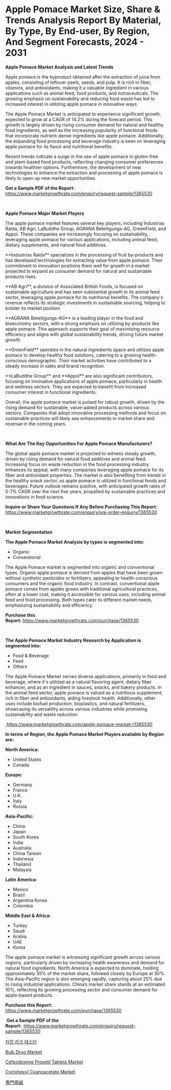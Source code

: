 <p><h1>Apple Pomace Market Size, Share & Trends Analysis Report By Material, By Type, By End-user, By Region, And Segment Forecasts, 2024 - 2031</h1></p><p><strong>Apple Pomace Market Analysis and Latest Trends</strong></p>
<p><p>Apple pomace is the byproduct obtained after the extraction of juice from apples, consisting of leftover peels, seeds, and pulp. It is rich in fiber, vitamins, and antioxidants, making it a valuable ingredient in various applications such as animal feed, food products, and nutraceuticals. The growing emphasis on sustainability and reducing food waste has led to increased interest in utilizing apple pomace in innovative ways.</p><p>The Apple Pomace Market is anticipated to experience significant growth, expected to grow at a CAGR of 14.2% during the forecast period. This growth is largely driven by rising consumer demand for natural and healthy food ingredients, as well as the increasing popularity of functional foods that incorporate nutrient-dense ingredients like apple pomace. Additionally, the expanding food processing and beverage industry is keen on leveraging apple pomace for its flavor and nutritional benefits. </p><p>Recent trends indicate a surge in the use of apple pomace in gluten-free and plant-based food products, reflecting changing consumer preferences towards healthier options. Furthermore, the development of new technologies to enhance the extraction and processing of apple pomace is likely to open up new market opportunities.</p></p>
<p><strong>Get a Sample PDF of the Report:&nbsp;</strong> <a href="https://www.marketgrowthrate.com/enquiry/request-sample/1365530">https://www.marketgrowthrate.com/enquiry/request-sample/1365530</a></p>
<p>&nbsp;</p>
<p><strong>Apple Pomace Major Market Players</strong></p>
<p><p>The apple pomace market features several key players, including Industrias Ralda, AB Agri, LaBuddhe Group, AGRANA Beteiligungs-AG, GreenField, and Appol. These companies are increasingly focusing on sustainability, leveraging apple pomace for various applications, including animal feed, dietary supplements, and natural food additives.</p><p>**Industrias Ralda** specializes in the processing of fruit by-products and has developed technologies for extracting value from apple pomace. Their commitment to innovation positions them well for growth in a market projected to expand as consumer demand for natural and sustainable products rises.</p><p>**AB Agri**, a division of Associated British Foods, is focused on sustainable agriculture and has seen substantial growth in its animal feed sector, leveraging apple pomace for its nutritional benefits. The company's revenue reflects its strategic investments in sustainable sourcing, helping to bolster its market position.</p><p>**AGRANA Beteiligungs-AG** is a leading player in the food and bioeconomy sectors, with a strong emphasis on utilizing by-products like apple pomace. This approach supports their goal of maximizing resource efficiency and aligns with global sustainability trends, driving future market growth.</p><p>**GreenField** operates in the natural ingredients space and utilizes apple pomace to develop healthy food solutions, catering to a growing health-conscious demographic. Their market activities have contributed to a steady increase in sales and brand recognition.</p><p>**LaBuddhe Group** and **Appol** are also significant contributors, focusing on innovative applications of apple pomace, particularly in health and wellness sectors. They are expected to benefit from increased consumer interest in functional ingredients.</p><p>Overall, the apple pomace market is poised for robust growth, driven by the rising demand for sustainable, value-added products across various sectors. Companies that adopt innovative processing methods and focus on sustainable practices will likely see enhancements in market share and revenue in the coming years.</p></p>
<p>&nbsp;</p>
<p><strong>What Are The Key Opportunities For Apple Pomace Manufacturers?</strong></p>
<p><p>The global apple pomace market is projected to witness steady growth, driven by rising demand for natural food additives and animal feed. Increasing focus on waste reduction in the food processing industry enhances its appeal, with many companies leveraging apple pomace for its fiber and antioxidant properties. The market is also benefiting from trends in the healthy snack sector, as apple pomace is utilized in functional foods and beverages. Future outlook remains positive, with anticipated growth rates of 5-7% CAGR over the next five years, propelled by sustainable practices and innovations in food science.</p></p>
<p><strong>Inquire or Share Your Questions If Any Before Purchasing This Report:</strong> <a href="https://www.marketgrowthrate.com/enquiry/pre-order-enquiry/1365530">https://www.marketgrowthrate.com/enquiry/pre-order-enquiry/1365530</a></p>
<p>&nbsp;</p>
<p><strong>Market Segmentation</strong></p>
<p><strong>The Apple Pomace Market Analysis by types is segmented into:</strong></p>
<p><ul><li>Organic</li><li>Conventional</li></ul></p>
<p><p>The Apple Pomace market is segmented into organic and conventional types. Organic apple pomace is derived from apples that have been grown without synthetic pesticides or fertilizers, appealing to health-conscious consumers and the organic food industry. In contrast, conventional apple pomace comes from apples grown with traditional agricultural practices, often at a lower cost, making it accessible for various uses, including animal feed and food processing. Both types cater to different market needs, emphasizing sustainability and efficiency.</p></p>
<p><strong>Purchase this Report:&nbsp;</strong><a href="https://www.marketgrowthrate.com/purchase/1365530">https://www.marketgrowthrate.com/purchase/1365530</a></p>
<p>&nbsp;</p>
<p><strong>The Apple Pomace Market Industry Research by Application is segmented into:</strong></p>
<p><ul><li>Food & Beverage</li><li>Feed</li><li>Others</li></ul></p>
<p><p>The Apple Pomace Market serves diverse applications, primarily in food and beverage, where it's utilized as a natural flavoring agent, dietary fiber enhancer, and as an ingredient in sauces, snacks, and bakery products. In the animal feed sector, apple pomace is valued as a nutritious supplement, rich in fiber and antioxidants, aiding livestock health. Additionally, other uses include biofuel production, bioplastics, and natural fertilizers, showcasing its versatility across various industries while promoting sustainability and waste reduction.</p></p>
<p><a href="https://www.marketgrowthrate.com/apple-pomace-market-r1365530">&nbsp;https://www.marketgrowthrate.com/apple-pomace-market-r1365530</a></p>
<p><strong>In terms of Region, the Apple Pomace Market Players available by Region are:</strong></p>
<p>
    <p> <strong> North America: </strong>
        <ul>
            <li>United States</li>
            <li>Canada</li>
        </ul>
        </p> 
    <p> <strong> Europe: </strong>
        <ul>
            <li>Germany</li>
            <li>France</li>
            <li>U.K.</li>
            <li>Italy</li>
            <li>Russia</li>
        </ul>
        </p> 
    <p> <strong> Asia-Pacific: </strong>
        <ul>
            <li>China</li>
            <li>Japan</li>
            <li>South Korea</li>
            <li>India</li>
            <li>Australia</li>
            <li>China Taiwan</li>
            <li>Indonesia</li>
            <li>Thailand</li>
            <li>Malaysia</li>
        </ul>
        </p> 
    <p> <strong> Latin America: </strong>
        <ul>
            <li>Mexico</li>
            <li>Brazil</li>
            <li>Argentina Korea</li>
            <li>Colombia</li>
        </ul>
        </p> 
    <p> <strong> Middle East & Africa: </strong>
        <ul>
            <li>Turkey</li>
            <li>Saudi</li>
            <li>Arabia</li>
            <li>UAE</li>
            <li>Korea</li>
        </ul>
    </p>
    </p>
<p><p>The apple pomace market is witnessing significant growth across various regions, particularly driven by increasing health awareness and demand for natural food ingredients. North America is expected to dominate, holding approximately 35% of the market share, followed closely by Europe at 30%. The Asia-Pacific region is also emerging rapidly, capturing about 25% due to rising industrial applications. China’s market share stands at an estimated 10%, reflecting its growing processing sector and consumer demand for apple-based products.</p></p>
<p><strong>Purchase this Report: </strong><a href="https://www.marketgrowthrate.com/purchase/1365530">https://www.marketgrowthrate.com/purchase/1365530</a></p>
<p>&nbsp;<strong>Get a Sample PDF of the Report:&nbsp;&nbsp;</strong><a href="https://www.marketgrowthrate.com/enquiry/request-sample/1365530">https://www.marketgrowthrate.com/enquiry/request-sample/1365530</a></p>
<p><strong></strong></p>
<p><p><a href="https://medium.com/@darrylnorton87/%EC%B0%A8%EC%95%95-%EB%88%84%EC%B6%9C-%EA%B2%80%EC%82%AC%EA%B8%B0-%EC%8B%9C%EC%9E%A5-%ED%98%81%EC%8B%A0-2024-2031-%EB%8B%A4%EC%9D%8C-10%EB%85%84%EC%9D%84-%ED%98%95%EC%84%B1%ED%95%98%EB%8A%94-%EC%8B%9C%EC%9E%A5-%ED%8A%B8%EB%A0%8C%EB%93%9C-0d3e3fabb05c?postPublishedType=repub">차압 리크 테스터</a></p><p><a href="https://www.linkedin.com/pulse/bulk-drug-market-trends-strategic-insights-2024-2031-hebqe?trackingId=5pVRm%2F4vTkWgCakje2XbwA%3D%3D">Bulk Drug Market</a></p><p><a href="https://github.com/AshikRahman665/Market-Research-Report-List-1/blob/main/cefpodoxime-proxetil-tablets-market.md">Cefpodoxime Proxetil Tablets Market</a></p><p><a href="https://issuu.com/reportprime-2/docs/cyclohexyl-cyanoacetate-market-size_03cec25434c4f2">Cyclohexyl Cyanoacetate Market</a></p><p><a href="https://medium.com/@jessicagtk0/%E7%89%B9-specialty-paper-%E5%B8%82%E5%A0%B4%E3%81%AE%E8%A6%8F%E6%A8%A1%E3%81%A8%E3%82%B7%E3%82%A7%E3%82%A2%E5%88%86%E6%9E%90-%E6%88%90%E9%95%B7%E5%82%BE%E5%90%91%E3%81%A8%E4%BA%88%E6%B8%AC-2024-2031-3d418fc74a10?postPublishedType=repub">専門用紙</a></p></p>